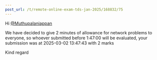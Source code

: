 ```yaml
---
post_url: /t/remote-online-exam-tds-jan-2025/168832/75
---
```

Hi [@Muthupalaniappan](/u/muthupalaniappan)

We have decided to give 2 minutes of allowance for network problems to everyone, so whoever submitted before 1:47:00 will be evaluated, your submission was at 2025-03-02 13:47:43 with 2 marks

Kind regard